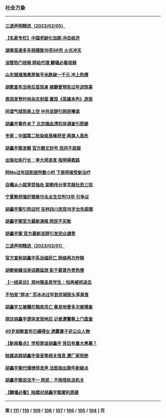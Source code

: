 ### 社会万象
---
#### [三退声明精选（2023/02/05）](../../pages/ncid282/n13923566.md?02061645) 
#### [【名家专栏】中国老龄化加剧 冲击经济](../../pages/ncid282/n13919481.md?02061645) 
#### [湖南高速多车相撞致16死66伤 火光冲天](../../pages/ncid282/n13923041.md?02061645) 
#### [油管热门视频 网站代理 翻墙必看视频](http://138.2.39.72:81/youtube.html?epic-marker?02061645)
#### [山东银滩海景房每平米跌破一千元 冲上热搜](../../pages/ncid282/n13922897.md?02061645) 
#### [胡歌宣布当爸后首现身 被翻曾预告过年送惊喜](../../pages/ncid282/n13922703.md?02061645) 
#### [周润发登时尚杂志封面 重现《英雄本色》造型](../../pages/ncid282/n13922643.md?02061645) 
#### [间谍气球现美上空 中共说辞引网民嘲讽](../../pages/ncid282/n13922246.md?02061645) 
#### [胡鑫宇事件未了 北京搞血清抗体调查引质疑](../../pages/ncid282/n13921604.md?02061645) 
#### [专家：中国第二轮染疫高峰将至 两类人高危](../../pages/ncid282/n13921637.md?02061645) 
#### [胡鑫宇案发酵 官方删文封号 民间不屈服](../../pages/ncid282/n13921403.md?02061645) 
#### [出版社执行长：李大师良言 指明得救路](../../pages/ncid282/n13920745.md?02061645) 
#### [阿Mo过年回到居所数小时 下周将接受新治疗](../../pages/ncid282/n13921211.md?02061645) 
#### [自曝从小就享受独处 梁朝伟分享克服社恐三招](../../pages/ncid282/n13921166.md?02061645) 
#### [宁夏教师强奸猥亵15名女生仅判13年 引争议](../../pages/ncid282/n13921163.md?02061645) 
#### [胡鑫宇案引热议时 吉林四川连现18岁女失踪案](../../pages/ncid282/n13920805.md?02061645) 
#### [胡鑫宇案官方最新通报 网民不买账](../../pages/ncid282/n13920695.md?02061645) 
#### [胡鑫宇案 官方最新说辞引发民众谴责](../../pages/ncid282/n13920618.md?02061645) 
#### [三退声明精选（2023/02/01）](../../pages/ncid282/n13920550.md?02061645) 
#### [官方宣称胡鑫宇系自缢死亡 网络再次炸锅](../../pages/ncid282/n13920504.md?02061645) 
#### [胡歌秘婚当爸话题延烧 彭于晏意外登热搜](../../pages/ncid282/n13920411.md?02061645) 
#### [【一线采访】郑州雅圣思学生：怕再被抓进去](../../pages/ncid282/n13919311.md?02061645) 
#### [不怕变“胖冰” 范冰冰过年到京城街头享美食](../../pages/ncid282/n13919634.md?02061645) 
#### [胡鑫宇又被曝在粮库吊亡 事发地曾多次被搜查](../../pages/ncid282/n13919601.md?02061645) 
#### [探访胡鑫宇遗体发现地后 记者遭警察上门盘查](../../pages/ncid282/n13919618.md?02061645) 
#### [40岁胡歌宣布已婚得女 透露妻子非公众人物](../../pages/ncid282/n13919533.md?02061645) 
#### [【新闻看点】学校禁谈胡鑫宇 背后有重大黑幕？](../../pages/ncid282/n13919052.md?02061645) 
#### [陆媒追踪胡鑫宇录音笔相关信息 遭厂家拒绝](../../pages/ncid282/n13919314.md?02061645) 
#### [胡鑫宇案代理律师发声 法医指出案件新疑点](../../pages/ncid282/n13919202.md?02061645) 
#### [胡鑫宇案说法不一 网民：不相信执法机关](../../pages/ncid282/n13919110.md?02061645) 
#### [【翻墙必看】陆媒对胡鑫宇案犀利质疑](../../pages/ncid282/n13919083.md?02061645) 

---
#### 第 [ [111](./111.md?02061645) / [110](./110.md?02061645) / [109](./109.md?02061645) / [108](./108.md?02061645) / [107](./107.md?02061645) / [106](./106.md?02061645) / [105](./105.md?02061645) / [104](./104.md?02061645) ] 页
